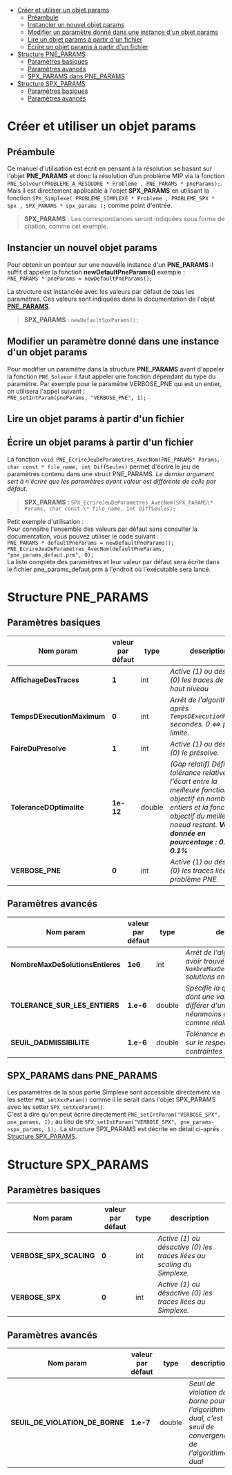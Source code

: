 - [Créer et utiliser un objet params](#créer-et-utiliser-un-objet-params)
    - [Préambule](#préambule)
    - [Instancier un nouvel objet params](#instancier-un-nouvel-objet-params)
    - [Modifier un paramètre donné dans une instance d'un objet params](#modifier-un-paramètre-donné-dans-une-instance-dun-objet-params)
    - [Lire un objet params à partir d'un fichier](#lire-un-objet-params-à-partir-dun-fichier)
    - [Écrire un objet params à partir d'un fichier](#Écrire-un-objet-params-à-partir-dun-fichier)
- [Structure PNE_PARAMS](#structure-pne_params)
    - [Paramètres basiques](#paramètres-basiques)
    - [Paramètres avancés](#paramètres-avancés)
    - [SPX_PARAMS dans PNE_PARAMS](#spx_params-dans-pne_params)
- [Structure SPX_PARAMS](#structure-spx_params)
    - [Paramètres basiques](#paramètres-basiques-1)
    - [Paramètres avancés](#paramètres-avancés-1)

# Créer et utiliser un objet params

## Préambule

Ce manuel d'utilisation est écrit en pensant à la résolution se basant sur l'objet **PNE_PARAMS** et donc la résolution d'un problème MIP via la fonction
`PNE_Solveur(PROBLEME_A_RESOUDRE * Probleme , PNE_PARAMS * pneParams);`.  
Mais il est directement applicable à l'objet **SPX_PARAMS** en utilisant la fonction `SPX_Simplexe( PROBLEME_SIMPLEXE * Probleme , PROBLEME_SPX * Spx , SPX_PARAMS * spx_params );` comme point d'entrée.  
>**SPX\_PARAMS** : Les correspondances seront indiquées sous forme de citation, comme cet exemple.

## Instancier un nouvel objet params

Pour obtenir un pointeur sur une nouvelle instance d'un **PNE_PARAMS** il suffit d'appeler la fonction  **newDefaultPneParams()** exemple :  
`PNE_PARAMS * pneParams = newDefaultPneParams();`  

La structure est instanciée avec les valeurs par défaut de tous les paramètres. Ces valeurs sont indiquées dans la documentation de l'objet [**PNE_PARAMS**](pne-params).    
>**SPX\_PARAMS** : `newDefaultSpxParams();`

## Modifier un paramètre donné dans une instance d'un objet params  

Pour modifier un paramètre dans la structure **PNE_PARAMS** avant d'appeler la fonction `PNE_Solveur` il faut appeler une fonction dépendant du type du paramètre. Par exemple pour le paramètre VERBOSE_PNE qui est un entier, on utilisera l'appel suivant :  
`PNE_setIntParam(pneParams, "VERBOSE_PNE", 1);`

## Lire un objet params à partir d'un fichier

## Écrire un objet params à partir d'un fichier

La fonction `void PNE_EcrireJeuDeParametres_AvecNom(PNE_PARAMS* Params, char const * file_name, int DiffSeules)` permet d'écrire le jeu de paramètres contenu dans une struct PNE_PARAMS. _Le dernier argument sert à n'écrire que les paramètres ayant valeur est différente de celle par défaut._

>**SPX_PARAMS** : `SPX_EcrireJeuDeParametres_AvecNom(SPX_PARAMS\* Params, char const \* file_name, int DiffSeules);`

Petit exemple d'utilisation :  
Pour connaitre l'ensemble des valeurs par défaut sans consulter la documentation, vous pouvez utiliser le code suivant :  
`PNE_PARAMS * defaultPneParams = newDefaultPneParams();`  
`PNE_EcrireJeuDeParametres_AvecNom(defaultPneParams, "pne_params_defaut.prm", 0);`  
La liste complète des paramètres et leur valeur par défaut sera écrite dans le fichier pne_params_defaut.prm à l'endroit où l'exécutable sera lancé.

# Structure PNE_PARAMS

## Paramètres basiques
| Nom param |  valeur par défaut | type | description |  
| -------- | -------- | -------- | -------- |  
| **AffichageDesTraces** | **1** | int | _Active (1) ou désactive (0) les traces de plus haut niveau_ |  
| **TempsDExecutionMaximum** | **0** | int | _Arrêt de l'algorithme après  `TempsDExecutionMaximum` secondes. 0 <=> pas de limite._ |  
| **FaireDuPresolve** | **1** | int | _Active (1) ou désactive (0) le présolve._ |
| **ToleranceDOptimalite** | **1e-12** | double | _(Gap relatif) Définit une tolérance relative sur l'écart entre la meilleure fonction objectif en nombres entiers et la fonction objectif du meilleur noeud restant. **Valeur donnée en pourcentage : 0.1 = 0.1%**_ |
| **VERBOSE_PNE** |  **0** | int | _Active (1) ou désactive (0) les traces liées au problème PNE._ |  

## Paramètres avancés

| Nom param |  valeur par défaut | type | description |  
| -------- | -------- | -------- | -------- |  
| **NombreMaxDeSolutionsEntieres** | **1e6** | int | _Arrêt de l'algorithme après avoir trouvé plus de `NombreMaxDeSolutionsEntieres` solutions entières._ |  
| **TOLERANCE_SUR_LES_ENTIERS** | **1.e-6** | double | _Spécifie la quantité absolue dont une variable entière peut différer d'un entier en étant néanmoins considérée comme réalisable._ |
| **SEUIL_DADMISSIBILITE** | **1.e-6** | double | _Tolérance en valeur absolue sur le respect des bornes des contraintes_ |


 



## SPX_PARAMS dans PNE_PARAMS

Les paramètres de la sous partie Simplexe sont accessible directement via les setter `PNE_setXxxParam()` comme il le serait dans l'objet SPX_PARAMS avec les setter `SPX_setXxxParam()`.  
C'est à dire qu'on peut écrire directement `PNE_setIntParam("VERBOSE_SPX", pne_params, 1);` au lieu de `SPX_setIntParam("VERBOSE_SPX", pne_params->spx_params, 1);`.
La structure SPX_PARAMS est décrite en détail ci-après [Structure SPX_PARAMS](#structure-spx_params).

# Structure SPX_PARAMS

## Paramètres basiques

| Nom param | valeur par défaut | type | description |
| --- | --- | --- | --- |
| **VERBOSE_SPX_SCALING** | **0** | int | _Active (1) ou désactive (0) les traces liées au scaling du Simplexe._ |
| **VERBOSE_SPX** | **0** | int | _Active (1) ou désactive (0) les traces liées au Simplexe._ |

## Paramètres avancés

| Nom param | valeur par défaut | type | description |
| --- | --- | --- | --- |
| **SEUIL_DE_VIOLATION_DE_BORNE** | **1.e-7** | double | _Seuil de violation de borne pour l'algorithme dual, c'est le seuil de convergence de l'algorithme dual_ |
